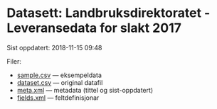 # Datasett: Landbruksdirektoratet - Leveransedata for slakt 2017
 Sist oppdatert: 2018-11-15 09:48

 Filer:
 - [sample.csv](sample.csv) — eksempeldata
 - [dataset.csv](dataset.csv) — original datafil
 - [meta.xml](meta.xml) — metadata (tittel og sist-oppdatert)
 - [fields.xml](fields.xml) — feltdefinisjonar

